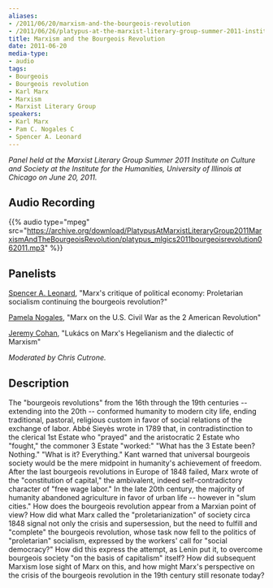 ```yaml
---
aliases:
- /2011/06/20/marxism-and-the-bourgeois-revolution
- /2011/06/26/platypus-at-the-marxist-literary-group-summer-2011-institute-on-culture-and-society-in-chicago
title: Marxism and the Bourgeois Revolution
date: 2011-06-20
media-type:
- audio
tags:
- Bourgeois
- Bourgeois revolution
- Karl Marx
- Marxism
- Marxist Literary Group
speakers:
- Karl Marx
- Pam C. Nogales C
- Spencer A. Leonard
---
```


_Panel held at the Marxist Literary Group Summer 2011 Institute on Culture and Society at the Institute for the Humanities, University of Illinois at Chicago on June 20, 2011._

## Audio Recording

{{% audio type="mpeg" src="https://archive.org/download/PlatypusAtMarxistLiteraryGroup2011MarxismAndTheBourgeoisRevolution/platypus_mlgics2011bourgeoisrevolution062011.mp3" %}}


## Panelists

[Spencer A. Leonard](/speakers/spencer-a-leonard), "Marx's critique of political economy: Proletarian socialism continuing the bourgeois revolution?"

[Pamela Nogales](/speakers/pam-c-nogales-c), "Marx on the U.S. Civil War as the 2 American Revolution"

[Jeremy Cohan](/speakers/jeremy-cohan), "Lukács on Marx's Hegelianism and the dialectic of Marxism"

_Moderated by Chris Cutrone._

## Description

The "bourgeois revolutions" from the 16th through the 19th centuries -- extending into the 20th -- conformed humanity to modern city life, ending traditional, pastoral, religious custom in favor of social relations of the exchange of labor. Abbé Sieyès wrote in 1789 that, in contradistinction to the clerical 1st Estate who "prayed" and the aristocratic 2 Estate who "fought," the commoner 3 Estate "worked:" "What has the 3 Estate been? Nothing." "What is it? Everything." Kant warned that universal bourgeois society would be the mere midpoint in humanity's achievement of freedom. After the last bourgeois revolutions in Europe of 1848 failed, Marx wrote of the "constitution of capital," the ambivalent, indeed self-contradictory character of "free wage labor." In the late 20th century, the majority of humanity abandoned agriculture in favor of urban life -- however in "slum cities." How does the bourgeois revolution appear from a Marxian point of view? How did what Marx called the "proletarianization" of society circa 1848 signal not only the crisis and supersession, but the need to fulfill and "complete" the bourgeois revolution, whose task now fell to the politics of "proletarian" socialism, expressed by the workers' call for "social democracy?" How did this express the attempt, as Lenin put it, to overcome bourgeois society "on the basis of capitalism" itself? How did subsequent Marxism lose sight of Marx on this, and how might Marx's perspective on the crisis of the bourgeois revolution in the 19th century still resonate today?
